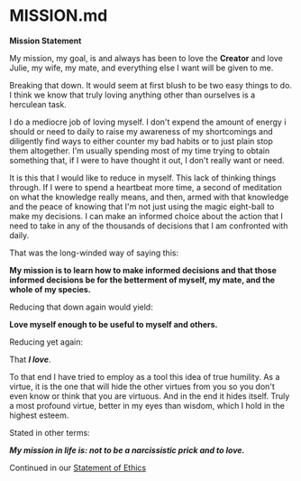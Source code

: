 # MISSION.md
**Mission Statement**

My mission, my goal, is and always has been to love the **Creator** and love Julie, my wife, my mate, and everything else I want will be given to me.

Breaking that down. It would seem at first blush to be two easy things to do. I think we know that truly loving anything other than ourselves is a herculean task.

I do a mediocre job of loving myself. I don't expend the amount of energy i should or need to daily to raise my awareness of my shortcomings and diligently find ways to either counter my bad habits or to just plain stop them altogether. I'm usually spending most of my time trying to obtain something that, if I were to have thought it out, I don't really want or need.

It is this that I would like to reduce in myself. This lack of thinking things through. If I were to spend a heartbeat more time, a second of meditation on what the knowledge really means, and then, armed with that knowledge and the peace of knowing that I'm not just using the magic eight-ball to make my decisions. I can make an informed choice about the action that I need to take in any of the thousands of decisions that I am confronted with daily.

That was the long-winded way of saying this:

**My mission is to learn how to make informed decisions and that those informed decisions be for the betterment of myself, my mate, and the whole of my species.**

Reducing that down again would yield:

**Love myself enough to be useful to myself and others.**

Reducing yet again:

That **_I love_**.

To that end I have tried to employ as a tool this idea of true humility. As a virtue, it is the one that will hide the other virtues from you so you don't even know or think that you are virtuous. And in the end it hides itself. Truly a most profound virtue, better in my eyes than wisdom, which I hold in the highest esteem.

Stated in other terms:

**_My mission in life is: not to be a narcissistic prick and to love._**

Continued in our [Statement of Ethics]()
